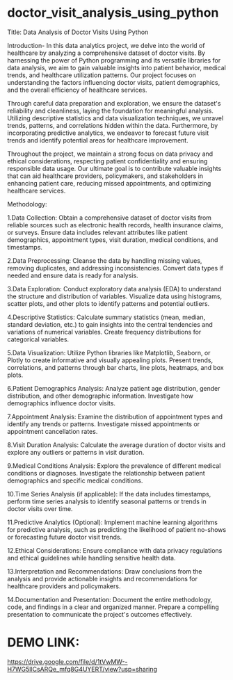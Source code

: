 # doctor_visit_analysis_using_python
Title: Data Analysis of Doctor Visits Using Python

Introduction-
In this data analytics project, we delve into the world of healthcare by analyzing a comprehensive dataset of doctor visits. By harnessing the power of Python programming and its versatile libraries for data analysis, we aim to gain valuable insights into patient behavior, medical trends, and healthcare utilization patterns. Our project focuses on understanding the factors influencing doctor visits, patient demographics, and the overall efficiency of healthcare services.

Through careful data preparation and exploration, we ensure the dataset's reliability and cleanliness, laying the foundation for meaningful analysis. Utilizing descriptive statistics and data visualization techniques, we unravel trends, patterns, and correlations hidden within the data. Furthermore, by incorporating predictive analytics, we endeavor to forecast future visit trends and identify potential areas for healthcare improvement.

Throughout the project, we maintain a strong focus on data privacy and ethical considerations, respecting patient confidentiality and ensuring responsible data usage. Our ultimate goal is to contribute valuable insights that can aid healthcare providers, policymakers, and stakeholders in enhancing patient care, reducing missed appointments, and optimizing healthcare services.

Methodology:

1.Data Collection: Obtain a comprehensive dataset of doctor visits from reliable sources such as electronic health records, health insurance claims, or surveys. Ensure data includes relevant attributes like patient demographics, appointment types, visit duration, medical conditions, and timestamps.

2.Data Preprocessing: Cleanse the data by handling missing values, removing duplicates, and addressing inconsistencies. Convert data types if needed and ensure data is ready for analysis.

3.Data Exploration: Conduct exploratory data analysis (EDA) to understand the structure and distribution of variables. Visualize data using histograms, scatter plots, and other plots to identify patterns and potential outliers.

4.Descriptive Statistics: Calculate summary statistics (mean, median, standard deviation, etc.) to gain insights into the central tendencies and variations of numerical variables. Create frequency distributions for categorical variables.

5.Data Visualization: Utilize Python libraries like Matplotlib, Seaborn, or Plotly to create informative and visually appealing plots. Present trends, correlations, and patterns through bar charts, line plots, heatmaps, and box plots.

6.Patient Demographics Analysis: Analyze patient age distribution, gender distribution, and other demographic information. Investigate how demographics influence doctor visits.

7.Appointment Analysis: Examine the distribution of appointment types and identify any trends or patterns. Investigate missed appointments or appointment cancellation rates.

8.Visit Duration Analysis: Calculate the average duration of doctor visits and explore any outliers or patterns in visit duration.

9.Medical Conditions Analysis: Explore the prevalence of different medical conditions or diagnoses. Investigate the relationship between patient demographics and specific medical conditions.

10.Time Series Analysis (if applicable): If the data includes timestamps, perform time series analysis to identify seasonal patterns or trends in doctor visits over time.

11.Predictive Analytics (Optional): Implement machine learning algorithms for predictive analysis, such as predicting the likelihood of patient no-shows or forecasting future doctor visit trends.

12.Ethical Considerations: Ensure compliance with data privacy regulations and ethical guidelines while handling sensitive health data.

13.Interpretation and Recommendations: Draw conclusions from the analysis and provide actionable insights and recommendations for healthcare providers and policymakers.

14.Documentation and Presentation: Document the entire methodology, code, and findings in a clear and organized manner. Prepare a compelling presentation to communicate the project's outcomes effectively.

# DEMO LINK:
https://drive.google.com/file/d/1tVwMW--H7WG5llCsARQe_mfq8G4UYERT/view?usp=sharing
